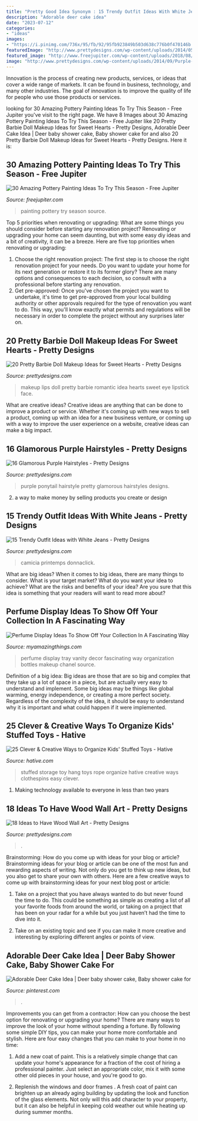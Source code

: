 ```yaml
---
title: "Pretty Good Idea Synonym : 15 Trendy Outfit Ideas With White Jeans"
description: "Adorable deer cake idea"
date: "2023-07-12"
categories:
- "ideas"
images:
- "https://i.pinimg.com/736x/95/fb/92/95fb923849b503d638c776b0f470146b.jpg"
featuredImage: "http://www.prettydesigns.com/wp-content/uploads/2014/05/Romantic-Makeup-Idea-with-Red-Lips.jpg"
featured_image: "http://www.freejupiter.com/wp-content/uploads/2018/08/Pottery-Painting-Ideas-To-Try-This-Season-4.jpg"
image: "http://www.prettydesigns.com/wp-content/uploads/2014/09/Purple-Ponytail-Hairstyle.jpg"
---
```



Innovation is the process of creating new products, services, or ideas that cover a wide range of markets. It can be found in business, technology, and many other industries. The goal of innovation is to improve the quality of life for people who use those products or services.

	

		
looking for 30 Amazing Pottery Painting Ideas To Try This Season - Free Jupiter you've visit to the right page. We have 8 Images about 30 Amazing Pottery Painting Ideas To Try This Season - Free Jupiter like 20 Pretty Barbie Doll Makeup Ideas for Sweet Hearts - Pretty Designs, Adorable Deer Cake Idea | Deer baby shower cake, Baby shower cake for and also 20 Pretty Barbie Doll Makeup Ideas for Sweet Hearts - Pretty Designs. Here it is:
		
    
## 30 Amazing Pottery Painting Ideas To Try This Season - Free Jupiter

<img loading=lazy src="http://www.freejupiter.com/wp-content/uploads/2018/08/Pottery-Painting-Ideas-To-Try-This-Season-4.jpg" onerror="this.onerror=null;this.src='https://tse4.mm.bing.net/th?id=OIP.fOFISV94j4vj8dmlga-jDwHaJ4&amp;pid=15.1';" alt="30 Amazing Pottery Painting Ideas To Try This Season - Free Jupiter">

_Source: freejupiter.com_

>painting pottery try season source. 

	

Top 5 priorities when renovating or upgrading: What are some things you should consider before starting any renovation project?
Renovating or upgrading your home can seem daunting, but with some easy diy ideas and a bit of creativity, it can be a breeze. Here are five top priorities when renovating or upgrading: 
1. Choose the right renovation project: The first step is to choose the right renovation project for your needs. Do you want to update your home for its next generation or restore it to its former glory? There are many options and consequences to each decision, so consult with a professional before starting any renovation. 
2. Get pre-approved: Once you've chosen the project you want to undertake, it's time to get pre-approved from your local building authority or other approvals required for the type of renovation you want to do. This way, you'll know exactly what permits and regulations will be necessary in order to complete the project without any surprises later on.

    
## 20 Pretty Barbie Doll Makeup Ideas For Sweet Hearts - Pretty Designs

<img loading=lazy src="http://www.prettydesigns.com/wp-content/uploads/2014/05/Romantic-Makeup-Idea-with-Red-Lips.jpg" onerror="this.onerror=null;this.src='https://tse4.mm.bing.net/th?id=OIP.2G1LARrpuEE081Dzh8PFxgHaLI&amp;pid=15.1';" alt="20 Pretty Barbie Doll Makeup Ideas for Sweet Hearts - Pretty Designs">

_Source: prettydesigns.com_

>makeup lips doll pretty barbie romantic idea hearts sweet eye lipstick face. 

	

What are creative ideas?
Creative ideas are anything that can be done to improve a product or service. Whether it's coming up with new ways to sell a product, coming up with an idea for a new business venture, or coming up with a way to improve the user experience on a website, creative ideas can make a big impact.

    
## 16 Glamorous Purple Hairstyles - Pretty Designs

<img loading=lazy src="http://www.prettydesigns.com/wp-content/uploads/2014/09/Purple-Ponytail-Hairstyle.jpg" onerror="this.onerror=null;this.src='https://tse4.mm.bing.net/th?id=OIP.GEN3jTOfvM7a4ET16zMlZQHaJ4&amp;pid=15.1';" alt="16 Glamorous Purple Hairstyles - Pretty Designs">

_Source: prettydesigns.com_

>purple ponytail hairstyle pretty glamorous hairstyles designs. 

	

2. a way to make money by selling products you create or design

    
## 15 Trendy Outfit Ideas With White Jeans - Pretty Designs

<img loading=lazy src="https://www.prettydesigns.com/wp-content/uploads/2014/06/White-Jeans-Outfit-Idea-with-Bright-Colored-Blouse.jpg" onerror="this.onerror=null;this.src='https://tse1.mm.bing.net/th?id=OIP.0f1ZJPHhEeSAJCbhYC49RQHaKj&amp;pid=15.1';" alt="15 Trendy Outfit Ideas with White Jeans - Pretty Designs">

_Source: prettydesigns.com_

>camicia printemps donnaclick. 

	

What are big ideas?
When it comes to big ideas, there are many things to consider. What is your target market? What do you want your idea to achieve? What are the risks and benefits of your idea? Are you sure that this idea is something that your readers will want to read more about?

    
## Perfume Display Ideas To Show Off Your Collection In A Fascinating Way

<img loading=lazy src="http://myamazingthings.com/wp-content/uploads/2017/12/perfume-display-ideas-2-.jpg" onerror="this.onerror=null;this.src='https://tse1.mm.bing.net/th?id=OIP.76UoReTR5eZpDjJjwrSJXwHaLH&amp;pid=15.1';" alt="Perfume Display Ideas To Show Off Your Collection In A Fascinating Way">

_Source: myamazingthings.com_

>perfume display tray vanity decor fascinating way organization bottles makeup chanel source. 

	

Definition of a big idea:
Big ideas are those that are so big and complex that they take up a lot of space in a piece, but are actually very easy to understand and implement. Some big ideas may be things like global warming, energy independence, or creating a more perfect society. Regardless of the complexity of the idea, it should be easy to understand why it is important and what could happen if it were implemented.

    
## 25 Clever &amp; Creative Ways To Organize Kids&#039; Stuffed Toys - Hative

<img loading=lazy src="https://hative.com/wp-content/uploads/2015/06/stuffed-toy-storage/20-stuffed-toy-storage-ideas.jpg" onerror="this.onerror=null;this.src='https://tse4.mm.bing.net/th?id=OIP.YwRuGHqYgoW26Xlt66b5kgHaLG&amp;pid=15.1';" alt="25 Clever &amp; Creative Ways to Organize Kids&#039; Stuffed Toys - Hative">

_Source: hative.com_

>stuffed storage toy hang toys rope organize hative creative ways clothespins easy clever. 

	

1. Making technology available to everyone in less than two years 

    
## 18 Ideas To Have Wood Wall Art - Pretty Designs

<img loading=lazy src="http://www.prettydesigns.com/wp-content/uploads/2015/07/18-ideas-to-have-wood-wall-art4.jpg" onerror="this.onerror=null;this.src='https://tse2.mm.bing.net/th?id=OIP.cTBzaq8CyX41Cj_ypOpzyAHaJ3&amp;pid=15.1';" alt="18 Ideas to Have Wood Wall Art - Pretty Designs">

_Source: prettydesigns.com_

>. 

	

Brainstorming: How do you come up with ideas for your blog or article?
Brainstorming ideas for your blog or article can be one of the most fun and rewarding aspects of writing. Not only do you get to think up new ideas, but you also get to share your own with others. Here are a few creative ways to come up with brainstorming ideas for your next blog post or article:
1. Take on a project that you have always wanted to do but never found the time to do. This could be something as simple as creating a list of all your favorite foods from around the world, or taking on a project that has been on your radar for a while but you just haven’t had the time to dive into it.

2. Take on an existing topic and see if you can make it more creative and interesting by exploring different angles or points of view.

    
## Adorable Deer Cake Idea | Deer Baby Shower Cake, Baby Shower Cake For

<img loading=lazy src="https://i.pinimg.com/736x/95/fb/92/95fb923849b503d638c776b0f470146b.jpg" onerror="this.onerror=null;this.src='https://tse4.mm.bing.net/th?id=OIP.xm_Vks-xvVoqyZH86MwA8QHaHa&amp;pid=15.1';" alt="Adorable Deer Cake Idea | Deer baby shower cake, Baby shower cake for">

_Source: pinterest.com_

>. 

	

Improvements you can get from a contractor: How can you choose the best option for renovating or upgrading your home?
There are many ways to improve the look of your home without spending a fortune. By following some simple DIY tips, you can make your home more comfortable and stylish. Here are four easy changes that you can make to your home in no time:
1. Add a new coat of paint. This is a relatively simple change that can update your home's appearance for a fraction of the cost of hiring a professional painter. Just select an appropriate color, mix it with some other old pieces in your house, and you're good to go.

2. Replenish the windows and door frames . A fresh coat of paint can brighten up an already aging building by updating the look and function of the glass elements. Not only will this add character to your property, but it can also be helpful in keeping cold weather out while heating up during summer months.


